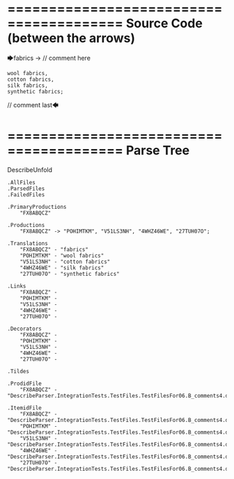 ========================================
Source Code (between the arrows)
========================================

🡆fabrics -> // comment here

    wool fabrics,
    cotton fabrics,
    silk fabrics,
    synthetic fabrics;

// comment last🡄

========================================
Parse Tree
========================================
DescribeUnfold

    .AllFiles
    .ParsedFiles
    .FailedFiles

    .PrimaryProductions
        "FX8ABQCZ" 

    .Productions
        "FX8ABQCZ" -> "POHIMTKM", "V51LS3NH", "4WHZ46WE", "27TUH07O";

    .Translations
        "FX8ABQCZ" - "fabrics"
        "POHIMTKM" - "wool fabrics"
        "V51LS3NH" - "cotton fabrics"
        "4WHZ46WE" - "silk fabrics"
        "27TUH07O" - "synthetic fabrics"

    .Links
        "FX8ABQCZ" - 
        "POHIMTKM" - 
        "V51LS3NH" - 
        "4WHZ46WE" - 
        "27TUH07O" - 

    .Decorators
        "FX8ABQCZ" - 
        "POHIMTKM" - 
        "V51LS3NH" - 
        "4WHZ46WE" - 
        "27TUH07O" - 

    .Tildes

    .ProdidFile
        "FX8ABQCZ" - "DescribeParser.IntegrationTests.TestFiles.TestFilesFor06.B_comments4.ds"

    .ItemidFile
        "FX8ABQCZ" - "DescribeParser.IntegrationTests.TestFiles.TestFilesFor06.B_comments4.ds"
        "POHIMTKM" - "DescribeParser.IntegrationTests.TestFiles.TestFilesFor06.B_comments4.ds"
        "V51LS3NH" - "DescribeParser.IntegrationTests.TestFiles.TestFilesFor06.B_comments4.ds"
        "4WHZ46WE" - "DescribeParser.IntegrationTests.TestFiles.TestFilesFor06.B_comments4.ds"
        "27TUH07O" - "DescribeParser.IntegrationTests.TestFiles.TestFilesFor06.B_comments4.ds"

